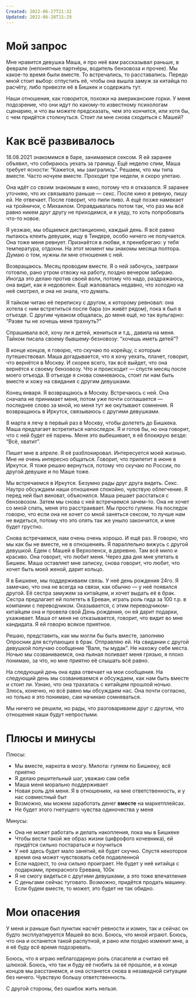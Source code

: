 ```yaml
---
Created: 2022-06-27T21:32
Updated: 2022-06-28T15:29
---
```

# Мой запрос

Мне нравится девушка Маша, я про неё вам рассказывал раньше, в феврале (непонятные партнёры, водитель бензовоза и прочее). Мы какое-то время были вместе. То встречались, то расставались. Передо мной стоит выбор: отпустить её, чтобы она вышла замуж за китайца по расчёту, либо привезти её в Бишкек и содержать тут.

Наши отношения, как говорится, похожи на американские горки. У меня подозрение, что они идут по какому-то известному психологам сценарию, и что вы можете предсказать, чем это кончится, или хотя бы, с чем придётся столкнуться. Стоит ли мне снова сходиться с Машей?

# Как всё развивалось

18.08.2021 знакомимся в баре, занимаемся сексом. Я ей заранее объявил, что собираюсь уехать за границу. Ещё неделю спим, Маша требует ясности: “Кажется, мы заигрались”. Решаем, что мы типа вместе. Часто ночуем вместе. Проходит три недели, я скоро улетаю.

Она идёт со своим знакомым в кино, потому что я отказался. Я заранее уточняю, что их связывало раньше — секс. После кино я ревную, пишу ей. Не отвечает. После говорит, что пили пиво. А ещё позже намекает на тройничок, с Михаилом. Оправдывалась потом так, что раз мы всё равно никем друг другу не приходимся, и я уеду, то хоть попробовать что-то новое.

Я уезжаю, мы общаемся дистанционно, каждый день. Я всё равно пытаюсь клеить девушек, ищу в Тиндере, особо ничего не получается. Она тоже меня ревнует. Признаётся в любви, я пренебрегаю: у тебя температура, отдохни. На этот момент мы знакомы месяца полтора. Думаю о том, нужны ли мне отношения с ней.

Возвращаюсь. Месяц проводим вместе. Я о ней забочусь, завтраки готовлю, рано утром отвожу на работу, поздно вечером забираю. Иногда это делаю против своей воли, потому что надо, раздражаюсь, она видит, как я недоволен. Ещё жаловалась недавно, что холодно на неё смотрел, и она не знала, что думать.

Я тайком читаю её переписку с другом, к которому ревновал: она хотела с ним встретиться после бара (он живёт рядом), пока я был в отъезде. С другим чуваком общалась, до меня ещё, но так вульгарно: “Разве ты не хочешь меня трахнуть?”

Спрашивала всё, хочу ли я детей, жениться и т.д., давила на меня. Тайком писала своему бывшему-безновозу: “хочешь иметь детей”?

В конце концов, я говорю, что скучаю по корейцу, с которым путешествовал. Маша догадывается, что я хочу уехать, плачет, говорит, что вернётся в Москву. И скорее всего, так всё выйдет, что она вернётся к своему бензовозу. Что и происходит — спустя месяц после моего отъезда. В отъезде я снова сомневаюсь, стоит ли нам быть вместе и хожу на свидания с другим девушками.

Конец января. Я возвращаюсь в Москву. Встречаюсь с ней. Она сначала не принимает меня, потом уже почти соглашается — последнее слово за мной, но меня тут же окутывают сомнения. Я возвращаюсь в Иркутск, связываюсь с другими девушками.

8 марта я лечу в первый раз в Москву, чтобы долететь до Бишкека. Маша предлагает встретиться напоследок. Я и готов бы, но она говорит, что с ней будет её парень. Меня это выбешивает, я её блокирую везде: “Всё, хватит”.

Пишет мне в апреле. Я её разблокировал. Интересуется моей жизнью. Мне не очень интересно общаться. Говорит, что прилетит в июне в Иркутск. Я тоже решаю вернуться, потому что скучаю по России, по другой девушке и по Маше тоже.

Мы встречаемся в Иркутсе. Безумно рады друг друга видеть. Секс. Наутро обсуждаем наши отношения спокойно, чувствую облегчение. Я перед ней был виноват, объяснился. Маша решает расстаться с бензовозом. Затем мы снова с ней встречаемся зачем-то. Она не хочет со мной спать, меня это расстраивает. Мы просто гуляем. На последок говорю, что если она не хочет со мной заняться сексом, то лучше нам не видеться, потому что это опять так же уныло закончится, и мне будет грустно.

Снова встречаемся, нам очень очень хорошо. И ещё раз. Я говорю, что мы как бы не вместе, не в отношенияъ. Я параллельно вижусь с другой девушкой. Едем с Машей в Верхоленск, в деревню. Там всё мило и красиво. Она говорит, что любит меня. Через два дня мне улетать в Бишкек. Маша оставляет мне записку, снова говорит, что любит, что хочет быть моей женой, дарит кольцо.

Я в Бишкеке, мы поддерживаем связь. У неё день рождения 24го. Я замечаю, что она не всегда на связи, как обычно — у неё появился другой. Её сестра замужем за китайцем, и хочет выдать её в брак. Сестра предлагает ей полететь в Ереван, играть роль гида за 100 т.р. в компании с переводчиком. Оказывается, с этим переводчиком-китайцем она и провела свой День рождения, он ей дарит подарки, ухаживает. Маша от меня не отказывается, говорит, что видит во мне кандидата. Я ей говорю всякое приятное.

Решаю, представить, как мы могли бы быть вместе, заполняю Опросник для вступающих в брак. Отправляю ей. На свидании с другой девушкой получаю сообщение “Валя, ты мудак”. Не нахожу себе места. Ночью мы созваниваемся, она пьяная поливает меня грязью, я плохо понимаю, за что, но мне приятно её слышать всё равно.

На следующий день она едва отвечает на мои сообщения. На следующий день мы созваниваемся и обсуждаем, как нам быть вместе и стоит ли. Узнаю, что она трахалась с китайцем прошлой ночью. Злюсь, конечно, но всё равно мы обсуждаем нас. Она почти согласно, но только я это понимаю, сам начинаю сомневаться.

Мы ничего не решили, но рады, что разговариваем друг с другом, что отношения наши будут непростыми.

# Плюсы и минусы

Плюсы:

- Мы вместе, наркота в мозгу. Милота: гуляем по Бишкеку, всё приятно
- Я делаю решительный шаг, уважаю сам себя
- Маша меня морально поддерживает
- Новая роль для меня. Я в отношениях, на мне ответственность, и у нас совместный быт
- Возможно, мы можем заработать денег **вместе** на маркетплейсах.
- Не будет этого гнетущего чувства одиночества у меня

Минусы:

- Она не может работать и делать накопления, пока мы в Бишкеке
- Чтобы вести такой же образ жизни (цифрофого кочевника), ей придётся сильно постараться и поучиться
- У неё здесь будет мало занятий, ей будет скучно. Спустя некоторое время она может чувствовать себя подавленной
- Если надоест, то она сильно проиграет. Не будет у неё китайца с подарками, прекрасного Еревана, 100к
- Я не смогу видеться с другими девушками, а это тоже впечатления
- С деньгами сейчас туговато. Возможно, придётся продать машину. Если будем вместе, то может, это будет не так обидно.

# Мои опасения

У меня и раньше был пунктик насчёт ревности и измен, так и сейчас он будто эксплуатируется Машей во всю. Боюсь, что мной играют. Боюсь, что она и останется такой распутной, и рано или поздно изменит мне, а я её буду всё время подозревать.

Боюсь, что я играю неблагодарную роль спасателя и считаю её шлюхой. Боюсь, что так и буду её гнобить за её прошлое, и в конце концов мы расстанемся, и она останется снова в незавидной ситуации без ничего. Чувствую большу ответственность.

С другой стороны, без ошибок жить нельзя.